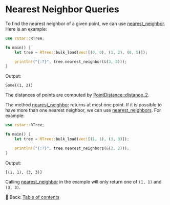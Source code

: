 # Nearest Neighbor Queries

To find the nearest neighbor of a given point, we can use [nearest_neighbor](https://docs.rs/rstar/latest/rstar/struct.RTree.html#method.nearest_neighbor).
Here is an example:

```rust
use rstar::RTree;

fn main() {
    let tree = RTree::bulk_load(vec![(0, 0), (1, 2), (8, 5)]);

    println!("{:?}", tree.nearest_neighbor(&(3, 3)));
}
```

Output:

```text
Some((1, 2))
```

The distances of points are computed by [PointDistance::distance_2](https://docs.rs/rstar/latest/rstar/trait.PointDistance.html#tymethod.distance_2).

The method [nearest_neighbor](https://docs.rs/rstar/latest/rstar/struct.RTree.html#method.nearest_neighbor) returns at most one point.
If it is possible to have more than one nearest neighbor, we can use [nearest_neighbors](https://docs.rs/rstar/latest/rstar/struct.RTree.html#method.nearest_neighbors).
For example:

```rust
use rstar::RTree;

fn main() {
    let tree = RTree::bulk_load(vec![(1, 1), (3, 3)]);

    println!("{:?}", tree.nearest_neighbors(&(2, 2)));
}
```

Output:

```text
[(1, 1), (3, 3)]
```

Calling [nearest_neighbor](https://docs.rs/rstar/latest/rstar/struct.RTree.html#method.nearest_neighbor) in the example will only return one of `(1, 1)` and `(3, 3)`.

<!-- :arrow_right:  Next:  -->

:blue_book: Back: [Table of contents](./../README.md)
